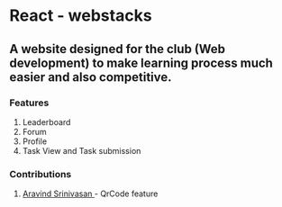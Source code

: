 # React - webstacks

## A website designed for the club (Web development) to make learning process much easier and also competitive.

### Features
1. Leaderboard
2. Forum
3. Profile
4. Task View and Task submission


### Contributions

1. [ Aravind Srinivasan ](https://github.com/Arav1nd2) -  QrCode feature 
